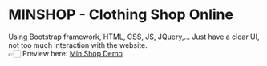 # MINSHOP - Clothing Shop Online

Using Bootstrap framework, HTML, CSS, JS, JQuery,... Just have a clear UI, not too much interaction with the website.
<br>
👉🏻 Preview here: <a href="https://ldnminh31.github.io/MinShop/"> Min Shop Demo </a>


